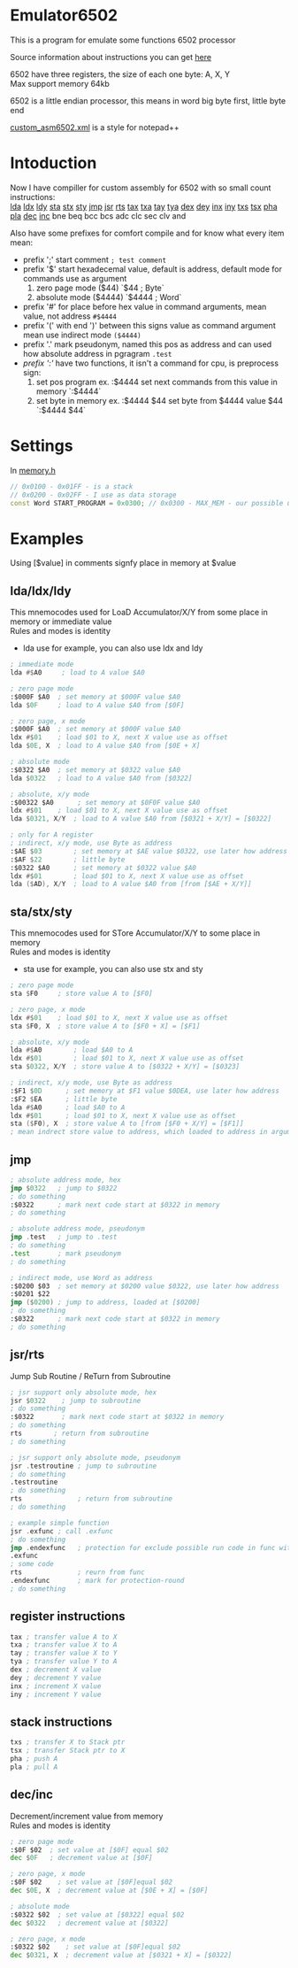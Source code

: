 # Emulator6502
This is a program for emulate some functions 6502 processor

Source information about instructions you can get [here](http://www.6502.org/tutorials/6502opcodes.html#RTS)

6502 have three registers, the size of each one byte: A, X, Y  
Max support memory 64kb

6502 is a little endian processor, this means in word big byte first, little byte end

[custom_asm6502.xml](https://github.com/lemon857/Emulator6502/blob/main/custom_asm6502.xml) is a style for notepad++
# Intoduction
Now I have compiller for custom assembly for 6502 with so small count instructions:   
[lda](#ldaldxldy) [ldx](#ldaldxldy) [ldy](#ldaldxldy) [sta](#stastxsty) [stx](#stastxsty) [sty](#stastxsty) [jmp](#jmp) [jsr](#jsrrts) [rts](#jsrrts)
[tax](#register-instructions) [txa](#register-instructions) [tay](#register-instructions) [tya](#register-instructions) 
[dex](#register-instructions) [dey](#register-instructions) [inx](#register-instructions) [iny](#register-instructions) 
[txs](#stack-instructions) [tsx](#stack-instructions) [pha](#stack-instructions) [pla](#stack-instructions)
[dec](#decinc) [inc](#decinc)
bne beq bcc bcs
adc 
clc sec clv and

Also have some prefixes for comfort compile and for know what every item mean:

- prefix ';' start comment
`; test comment`
- prefix '$' start hexadecemal value, default is address, default mode for commands use as argument
  1. zero page mode ($44) `$44 ; Byte`
  2. absolute mode ($4444) `$4444 ; Word`  
- prefix '#' for place before hex value in command arguments, mean value, not address
  `#$4444`
- prefix '(' with end ')' between this signs value as command argument mean use indirect mode
  `($4444)`
- prefix '.' mark pseudonym, named this pos as address and can used how absolute address in pgragram
`.test`
- *prefix ':'* have two functions, it isn't a command for cpu, is preprocess sign:  
  1. set pos program ex. :$4444 set next commands from this value in memory `:$4444`  
  2. set byte in memory ex. :$4444 $44 set byte from $4444 value $44 `:$4444 $44`
  
# Settings
In [memory.h](https://github.com/lemon857/Emulator6502/blob/main/include/memory.h)
```c++
// 0x0100 - 0x01FF - is a stack
// 0x0200 - 0x02FF - I use as data storage
const Word START_PROGRAM = 0x0300; // 0x0300 - MAX_MEM - our possible using memory
```

# Examples
Using [$value] in comments signfy place in memory at $value

## lda/ldx/ldy
This mnemocodes used for LoaD Accumulator/X/Y from some place in memory or immediate value  
Rules and modes is identity  
- lda use for example, you can also use ldx and ldy  
```asm
; immediate mode
lda #$A0     ; load to A value $A0
```
```asm
; zero page mode
:$000F $A0  ; set memory at $000F value $A0
lda $0F     ; load to A value $A0 from [$0F]
```
```asm
; zero page, x mode
:$000F $A0  ; set memory at $000F value $A0
ldx #$01    ; load $01 to X, next X value use as offset
lda $0E, X  ; load to A value $A0 from [$0E + X]
```
```asm
; absolute mode
:$0322 $A0  ; set memory at $0322 value $A0
lda $0322   ; load to A value $A0 from [$0322]
```
```asm
; absolute, x/y mode
:$00322 $A0      ; set memory at $0F0F value $A0
ldx #$01    ; load $01 to X, next X value use as offset
lda $0321, X/Y  ; load to A value $A0 from [$0321 + X/Y] = [$0322]
```
```asm
; only for A register
; indirect, x/y mode, use Byte as address
:$AE $03        ; set memory at $AE value $0322, use later how address
:$AF $22        ; little byte
:$0322 $A0      ; set memory at $0322 value $A0
ldx #$01        ; load $01 to X, next X value use as offset
lda ($AD), X/Y  ; load to A value $A0 from [from [$AE + X/Y]]
```
## sta/stx/sty 
This mnemocodes used for STore Accumulator/X/Y to some place in memory  
Rules and modes is identity  
- sta use for example, you can also use stx and sty  
```asm
; zero page mode
sta $F0		; store value A to [$F0]
```
```asm
; zero page, x mode
ldx #$01    ; load $01 to X, next X value use as offset
sta $F0, X  ; store value A to [$F0 + X] = [$F1]
```
```asm
; absolute, x/y mode
lda #$A0        ; load $A0 to A
ldx #$01        ; load $01 to X, next X value use as offset
sta $0322, X/Y	; store value A to [$0322 + X/Y] = [$0323]
```
```asm
; indirect, x/y mode, use Byte as address
:$F1 $0D      ; set memory at $F1 value $0DEA, use later how address
:$F2 $EA      ; little byte
lda #$A0      ; load $A0 to A
ldx #$01      ; load $01 to X, next X value use as offset
sta ($F0), X  ; store value A to [from [$F0 + X/Y] = [$F1]]
; mean indrect store value to address, which loaded to address in argument
```
## jmp 

```asm
; absolute address mode, hex
jmp $0322	; jump to $0322
; do something
:$0322 		; mark next code start at $0322 in memory
; do something
```
```asm
; absolute address mode, pseudonym
jmp .test	; jump to .test
; do something
.test 		; mark pseudonym
; do something
```
```asm
; indirect mode, use Word as address
:$0200 $03 	; set memory at $0200 value $0322, use later how address
:$0201 $22
jmp ($0200)	; jump to address, loaded at [$0200]
; do something
:$0322 		; mark next code start at $0322 in memory
; do something
```
## jsr/rts
Jump Sub Routine / ReTurn from Subroutine

```asm
; jsr support only absolute mode, hex
jsr $0322	 ; jump to subroutine
; do something
:$0322		 ; mark next code start at $0322 in memory
; do something
rts        ; return from subroutine
; do something
```
```asm
; jsr support only absolute mode, pseudonym
jsr .testroutine ; jump to subroutine
; do something
.testroutine		
; do something
rts              ; return from subroutine
; do something
```
```asm
; example simple function
jsr .exfunc ; call .exfunc
; do something
jmp .endexfunc   ; protection for exclude possible run code in func without need
.exfunc
; some code
rts              ; reurn from func
.endexfunc       ; mark for protection-round
; do something
```
## register instructions
```asm
tax ; transfer value A to X
txa ; transfer value X to A
tay ; transfer value X to Y
tya ; transfer value Y to A
dex ; decrement X value
dey ; decrement Y value
inx ; increment X value
iny ; increment Y value
```
## stack instructions
```asm
txs ; transfer X to Stack ptr
tsx ; transfer Stack ptr to X
pha ; push A
pla ; pull A
```
## dec/inc
Decrement/increment value from memory  
Rules and modes is identity
```asm
; zero page mode
:$0F $02  ; set value at [$0F] equal $02
dec $0F   ; decrement value at [$0F]
```
```asm
; zero page, x mode
:$0F $02    ; set value at [$0F]equal $02
dec $0E, X  ; decrement value at [$0E + X] = [$0F]
```
```asm
; absolute mode
:$0322 $02  ; set value at [$0322] equal $02
dec $0322   ; decrement value at [$0322]
```
```asm
; zero page, x mode
:$0322 $02    ; set value at [$0F]equal $02
dec $0321, X  ; decrement value at [$0321 + X] = [$0322]
```




